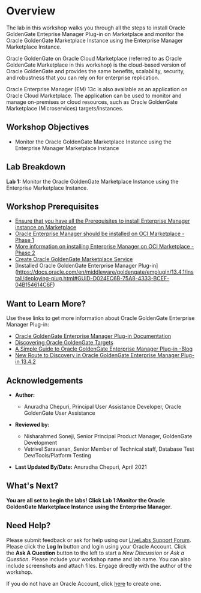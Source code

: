 # Overview                                

The lab in this workshop walks you through all the steps to install Oracle GoldenGate Enteprise Manager Plug-in on Marketplace and monitor the Oracle GoldenGate Marketplace Instance using the Enterprise Manager Marketplace Instance.

Oracle GoldenGate on Oracle Cloud Marketplace (referred to as Oracle GoldenGate Marketplace in this workshop) is the cloud-based version of Oracle GoldenGate and provides the same benefits, scalability, security, and robustness that you can rely on for enterprise replication.

Oracle Enterprise Manager (EM) 13c is also available as an application on Oracle Cloud Marketplace. The application can be used to monitor and manage on-premises or cloud resources, such as Oracle GoldenGate Marketplace (Microservices) targets/instances.

## Workshop Objectives
  - Monitor the Oracle GoldenGate Marketplace Instance using the Enterprise Manager Marketplace Instance

## Lab Breakdown

**Lab 1:** Monitor the Oracle GoldenGate Marketplace Instance using the Enterprise Marketplace Instance.

## Workshop Prerequisites
  * [Ensure that you have all the Prerequisites to install Enterprise Manager instance on Marketplace](https://blogs.oracle.com/oem/oracle-enterprise-manager-is-now-available-on-oracle-cloud-marketplace)
  * [Oracle Enterprise Manager should be installed on OCI Marketplace - Phase 1](https://blogs.oracle.com/oem/enterprise-manager-on-oci-installation-phase-1-em-app-oci-environment-prerequisitesyou-must-do-these-things-before-installing-the-em-app)
  * [More information on installing Enterprise Manager on OCI Marketplace - Phase 2](https://blogs.oracle.com/oem/enterprise-manager-on-oci-installation-phase-2-installing-the-em-app-into-your-oci-compartment)
  * [Create Oracle GoldenGate Marketplace Service](https://docs.oracle.com/en/middleware/goldengate/core/19.1/oggmp/getting-started-oracle-cloud-marketplace.html#GUID-3E46AF16-F118-4B9E-9504-E05AF131E629)
* [Installed Oracle GoldenGate Enterprise Manager Plug-in] (https://docs.oracle.com/en/middleware/goldengate/emplugin/13.4.1/install/deploying-plug.html#GUID-D024EC6B-75A8-4333-BCEF-04B154614C6F)


## Want to Learn More?

Use these links to get more information about Oracle GoldenGate Enterprise Manager Plug-in:

* [Oracle GoldenGate Enterprise Manager Plug-in Documentation](https://docs.oracle.com/en/middleware/goldengate/emplugin/13.4.1/index.html)
* [Discovering Oracle GoldenGate Targets](https://docs.oracle.com/en/middleware/goldengate/emplugin/13.4.1/empug/setting-enterprise-manager-oracle-goldengate.html#GUID-E40A95CC-FD59-4AAC-BE67-D1945BEE8633)
* [A Simple Guide to Oracle GoldenGate Enterprise Manager Plug-in -Blog](https://blogs.oracle.com/dataintegration/a-simple-guide-to-oracle-goldengate-enterprise-manager-plug-in)
* [New Route to Discovery in Oracle GoldenGate Enterprise Manager Plug-in 13.4.2](https://blogs.oracle.com/dataintegration/new-route-to-discovery-in-oracle-goldengate-enterprise-manager-plug-in)


## Acknowledgements

* **Author:**
    + Anuradha Chepuri, Principal User Assistance Developer, Oracle GoldenGate User Assistance
* **Reviewed by:**
    + Nisharahmed Soneji, Senior Principal Product Manager, GoldenGate Development
    + Vetrivel Saravanan, Senior Member of Technical staff, Database Test Dev/Tools/Platform Testing


* **Last Updated By/Date:** Anuradha Chepuri, April 2021

## What's Next?
**You are all set to begin the labs! Click Lab 1:Monitor the Oracle GoldenGate Marketplace Instance using the Enterprise Manager**.

## Need Help?
Please submit feedback or ask for help using our [LiveLabs Support Forum](https://community.oracle.com/tech/developers/categories/livelabsdiscussions). Please click the **Log In** button and login using your Oracle Account. Click the **Ask A Question** button to the left to start a *New Discussion* or *Ask a Question*.  Please include your workshop name and lab name.  You can also include screenshots and attach files.  Engage directly with the author of the workshop.

If you do not have an Oracle Account, click [here](https://profile.oracle.com/myprofile/account/create-account.jspx) to create one.
